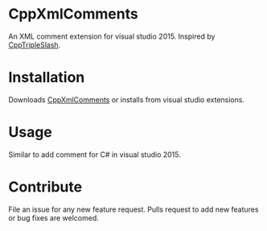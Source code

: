 # CppXmlComments
An XML comment extension for visual studio 2015. Inspired by [CppTripleSlash](https://cpptripleslash.codeplex.com/documentation).

# Installation
Downloads [CppXmlComments](https://visualstudiogallery.msdn.microsoft.com/80544e5f-e49a-4413-89e1-fd857534f3de) or installs from visual studio extensions.

# Usage
Similar to add comment for C# in visual studio 2015.

# Contribute
File an issue for any new feature request. Pulls request to add new features or bug fixes are welcomed.
